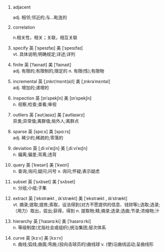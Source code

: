 1. adjacent  

   adj. 相邻;邻近的;与…毗连的

2. correlation 

   n.相关性，相关；关联，相互关联

3. specify
   英 [ˈspesɪfaɪ]   美 [ˈspesɪfaɪ]  
   vt.
   具体说明;明确规定;详述;详列

4. finite
   英 [ˈfaɪnaɪt]   美 [ˈfaɪnaɪt]  
   adj.
   有限的;有限制的;限定的
   n.
   有限(性);有限物

5. incremental
   英 [ˌɪnkrɪˈmɛnt(ə)l]   美 [ˌɪnkrəˈmɛntəl]  
   adj.
   增加的;递增的

6. inspection
   英 [ɪnˈspekʃn]   美 [ɪnˈspekʃn]  
   n.
   视察;检查;查看;审视

7. outliers
   英 [ˈaʊtˌlaɪəz]   美 [ˈaʊtlaɪərz]  
   异类;异常值;离群值;局外人;离群点

8. sparse
   英 [spɑːs]   美 [spɑːrs]  
   adj.
   稀少的;稀疏的;零落的

9. deviation
   英 [ˌdiːviˈeɪʃn]   美 [ˌdiːviˈeɪʃn]  
   n.
   偏离;偏差;背离;违背

10. query
    英 [ˈkwɪəri]   美 [ˈkwɪri]  
    n.
    查询;询问;疑问;问号
    v.
    询问;怀疑;表示疑虑

11. subset
    英 [ˈsʌbset]   美 [ˈsʌbset]  
    n.
    分组;小组;子集

12. extract
    英 [ˈekstrækt , ɪkˈstrækt]   美 [ˈekstrækt , ɪkˈstrækt]  
    vt.
    摘录;提取;提炼;索取，设法得到(对方不愿提供的信息、钱财等);选取;选录;（用力）取出，拔出;获得，得到
    n.
    提取物;精;摘录;选录;选曲;节录;浓缩物;汁

13. hierarchy
    英 [ˈhaɪərɑːki]   美 [ˈhaɪərɑːrki]  
    n.
    等级制度(尤指社会或组织);统治集团;层次体系

14. curve
    英 [kɜːv]   美 [kɜːrv]  
    n.
    曲线;弧线;曲面;弯曲;(投向击球员的)曲线球
    v.
    (使)沿曲线运动;呈曲线形


